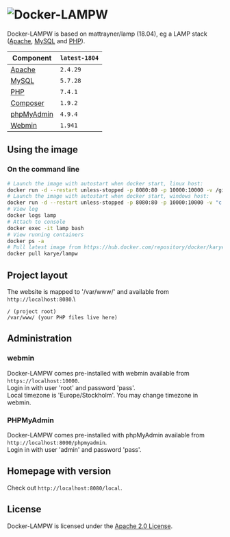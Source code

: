 # ![Docker-LAMPW][logo]
Docker-LAMPW is based on mattrayner/lamp (18.04), eg a LAMP stack ([Apache][apache], [MySQL][mysql] and [PHP][php]).

Component | `latest-1804`
---|---
[Apache][apache] |`2.4.29`
[MySQL][mysql] |`5.7.28`
[PHP][php] | `7.4.1`
[Composer][composer] | `1.9.2`
[phpMyAdmin][phpmyadmin] | `4.9.4`
[Webmin][webmin] | `1.941`

## Using the image
### On the command line
```bash
# Launch the image with autostart when docker start, linux host:
docker run -d --restart unless-stopped -p 8080:80 -p 10000:10000 -v /github/root:/var/www -v /github/root/mysql:/var/lib/mysql --name lamp karye/lampw
# Launch the image with autostart when docker start, windows host:
docker run -d --restart unless-stopped -p 8080:80 -p 10000:10000 -v "c:\github\root":/var/www -v "c:\github\mysql":/var/lib/mysql --name lamp karye/lampw
# View log
docker logs lamp
# Attach to console
docker exec -it lamp bash
# View running containers
docker ps -a
# Pull latest image from https://hub.docker.com/repository/docker/karye/lampw
docker pull karye/lampw
```

## Project layout
The website is mapped to '/var/www/' and available from `http://localhost:8080`.\
```
/ (project root)
/var/www/ (your PHP files live here)
```

## Administration
### webmin
Docker-LAMPW comes pre-installed with webmin available from `https://localhost:10000`.\
Login in with user 'root' and password 'pass'.\
Local timezone is 'Europe/Stockholm'. You may change timezone in webmin.

### PHPMyAdmin
Docker-LAMPW comes pre-installed with phpMyAdmin available from `http://localhost:8000/phpmyadmin`.\
Login in with user 'admin' and password 'pass'.

## Homepage with version
Check out `http://localhost:8080/local`.

## License
Docker-LAMPW is licensed under the [Apache 2.0 License][info-license].

[logo]: https://cdn.rawgit.com/mattrayner/docker-lamp/831976c022782e592b7e2758464b2a9efe3da042/docs/logo.svg

[apache]: http://www.apache.org/
[mysql]: https://www.mysql.com/
[php]: http://php.net/
[composer]: https://getcomposer.org/
[phpmyadmin]: https://www.phpmyadmin.net/
[Webmin]: http://www.webmin.com/

[end-of-life]: http://php.net/supported-versions.php

[info-docker-hub]: https://hub.docker.com/r/mattrayner/lamp
[info-license]: LICENSE